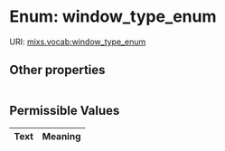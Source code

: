 
# Enum: window_type_enum




URI: [mixs.vocab:window_type_enum](https://w3id.org/mixs/vocab/window_type_enum)


## Other properties

|  |  |  |
| --- | --- | --- |

## Permissible Values

| Text | Meaning |
| :--- | --------: |

